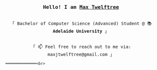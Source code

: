<h3 align="center"><samp>Hello! I am <b><a rel="nofollow noopener noreferrer" target="_blank" href="https://maxjtwelftree.dev">Max Twelftree </a></b></samp></h3>
<p align="center"><br>
  <samp>
    「 Bachelor of Computer Science (Advanced) Student @ 📚 <b>Adelaide University</b> 」<br>
  </samp>

<p align="center"><br>
  <samp>
    「 📫 Feel free to reach out to me via: maxjtwelftree@gmail.com 」
  </samp>

     ══════════════<br>

